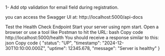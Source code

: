 1- Add otp validation for email field during registration.

you can access the Swagger UI at:
http://localhost:5000/api-docs



Test the Health Check Endpoint
Start your server using npm start.
Open a browser or use a tool like Postman to hit the URL:
bash
Copy code
http://localhost:5000/health
You should receive a response similar to this:
json
Copy code
{
  "status": "UP",
  "timestamp": "2024-12-30T10:10:00.000Z",
  "uptime": 12345.678,
  "message": "Server is healthy"
}
